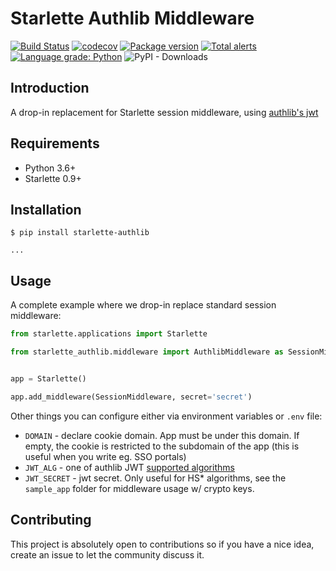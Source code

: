 # Starlette Authlib Middleware

[![Build Status](https://travis-ci.org/aogier/starlette-authlib.svg?branch=master)](https://travis-ci.org/aogier/starlette-authlib)
[![codecov](https://codecov.io/gh/aogier/starlette-authlib/branch/master/graph/badge.svg)](https://codecov.io/gh/aogier/starlette-authlib)
[![Package version](https://badge.fury.io/py/starlette-authlib.svg)](https://pypi.org/project/starlette-authlib)
[![Total alerts](https://img.shields.io/lgtm/alerts/g/aogier/starlette-authlib.svg?logo=lgtm&logoWidth=18)](https://lgtm.com/projects/g/aogier/starlette-authlib/alerts/)
[![Language grade: Python](https://img.shields.io/lgtm/grade/python/g/aogier/starlette-authlib.svg?logo=lgtm&logoWidth=18)](https://lgtm.com/projects/g/aogier/starlette-authlib/context:python)
![PyPI - Downloads](https://img.shields.io/pypi/dm/starlette-authlib)

## Introduction

A drop-in replacement for Starlette session middleware, using [authlib's jwt](https://docs.authlib.org/en/latest/jose/jwt.html)

## Requirements

* Python 3.6+
* Starlette 0.9+

## Installation

```console
$ pip install starlette-authlib

...
```

## Usage

A complete example where we drop-in replace standard session middleware:

```python
from starlette.applications import Starlette

from starlette_authlib.middleware import AuthlibMiddleware as SessionMiddleware


app = Starlette()

app.add_middleware(SessionMiddleware, secret='secret')
```

Other things you can configure either via environment variables or `.env` file:

* `DOMAIN` - declare cookie domain. App must be under this domain. If empty,
  the cookie is restricted to the subdomain of the app (this is useful when you
  write eg. SSO portals)
* `JWT_ALG` - one of authlib JWT [supported algorithms](https://docs.authlib.org/en/latest/specs/rfc7518.html#specs-rfc7518)
* `JWT_SECRET` - jwt secret. Only useful for HS* algorithms, see the
  `sample_app` folder for middleware usage w/ crypto keys.

## Contributing

This project is absolutely open to contributions so if you have a nice idea,
create an issue to let the community discuss it.
